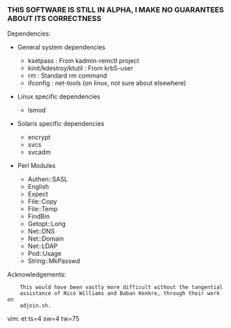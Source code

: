 ### THIS SOFTWARE IS STILL IN ALPHA, I MAKE NO GUARANTEES ABOUT ITS CORRECTNESS

Dependencies:

* General system dependencies
    * ksetpass                       : From kadmin-remctl project
    * kinit/kdestroy/ktutil          : From krb5-user
    * rm                             : Standard rm command
    * ifconfig                       : net-tools (on linux, not sure about elsewhere)

* Linux specific dependencies
    * lsmod

* Solaris specific dependencies
    * encrypt
    * svcs
    * svcadm

* Perl Modules
    * Authen::SASL
    * English
    * Expect
    * File::Copy
    * File::Temp
    * FindBin
    * Getopt::Long
    * Net::DNS
    * Net::Domain
    * Net::LDAP
    * Pod::Usage
    * String::MkPasswd

Acknowledgements:  

        This would have been vastly more difficult without the tangential  
        assistance of Nico Williams and Baban Kenkre, through their work on  
        adjoin.sh.


vim: et ts=4 sw=4 tw=75
